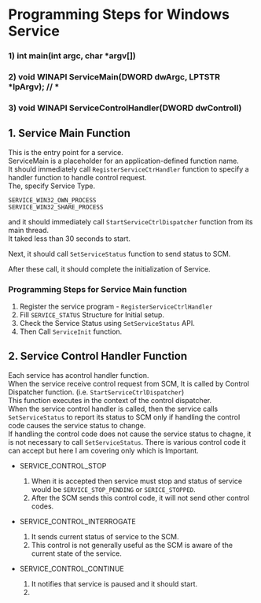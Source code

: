 # Programming Steps for Windows Service

### 1) int main(int argc, char *argv[])  
### 2) void WINAPI ServiceMain(DWORD dwArgc, LPTSTR *lpArgv); // * 
### 3) void WINAPI ServiceControlHandler(DWORD dwControll)  

## 1. Service Main Function
This is the entry point for a service.   
ServiceMain is a placeholder for an application-defined function name.  
It should immediately call `RegisterServiceCtrHandler` function to specify a handler function to handle control request.  
The, specify Service Type.
```
SERVICE_WIN32_OWN_PROCESS  
SERVICE_WIN32_SHARE_PROCESS
```
and it should immediately call  `StartServiceCtrlDispatcher` function from its main thread.  
It taked less than 30 seconds to start.   

Next, it should call `SetServiceStatus` function to send status to SCM.  

After these call, it should complete the initialization of Service. 


### Programming Steps for Service Main function 
1. Register the service program - `RegisterServiceCtrlHandler`  
2. Fill `SERVICE_STATUS` Structure for Initial setup.  
3. Check the Service Status using `SetServiceStatus` API.  
4. Then Call `ServiceInit` function.  




## 2. Service Control Handler Function 
Each service has acontrol handler function.   
When the service receive control request from SCM, It is called by Control Dispatcher function. (i.e. `StartServiceCtrlDispatcher`)   
This function executes in the context of the control dispatcher.  
When the service control handler is called, then the service calls `SetServiceStatus` to report its status to SCM only if handling the control code causes the service status to change.   
If handling the control code does not cause the service status to chagne, it is not necessary to call `SetServiceStatus`. 
There is various control code it can accept but here I am covering only which is Important.   
- SERVICE_CONTROL_STOP  
    1. When it is accepted then service must stop and status of service would be `SERVICE_STOP_PENDING` or `SERICE_STOPPED`.   
    2. After the SCM sends this control code, it will not send other control codes.   

- SERVICE_CONTROL_INTERROGATE   
    1. It sends current status of service to the SCM.   
    2. This control is not generally useful as the SCM is aware of the current state of the service.   

- SERVICE_CONTROL_CONTINUE  
    1. It notifies that service is paused and it should start.   
    2. 


